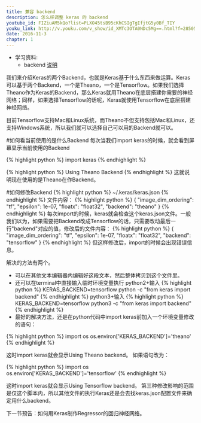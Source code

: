 ```yaml
---
title: 兼容 backend
description: 怎么样调整 keras 的 backend
youtube_id: FIZiuAM5kQo?list=PLXO45tsB95cKhCSIgTgIfjtG5y0Bf_TIY
youku_link: http://v.youku.com/v_show/id_XMTc3OTA0NDc5Mg==.html?f=28505797&o=1
date: 2016-11-3
chapter: 1
---
```

* 学习资料:
  * backend [说明](https://github.com/MorvanZhou/tutorials/blob/master/kerasTUT/3-backend.py)

我们来介绍Keras的两个Backend，也就是Keras基于什么东西来做运算。Keras可以基于两个Backend，一个是Theano，一个是Tensorflow。如果我们选择Theano作为Keras的Backend，那么Keras就用Theano在底层搭建你需要的神经网络；同样，如果选择Tensorflow的话呢，Keras就使用Tensorflow在底层搭建神经网络。

目前Tensorflow支持Mac和Linux系统，而Theano不但支持包括Mac和Linux，还支持Windows系统，所以我们就可以选择自己可以用的Backend就可以。

#如何看当前使用的是什么Backend
每次当我们import keras的时候，就会看到屏幕显示当前使用的Backend

{% highlight python %}
import keras
{% endhighlight %}

{% highlight python %}
Using Theano Backend
{% endhighlight %}
这就说明现在使用的是Theano在作Backend。

#如何修改Backend
{% highlight python %}
~/.keras/keras.json
{% endhighlight %}
文件内容：
{% highlight python %}
{
	"image_dim_ordering": "tf",
	"epsilon": 1e-07,
	"floatx": "float32",
	"backend": "theano"
}
{% endhighlight %}
每次import的时候，keras就会检查这个keras.json文件。一般我们以为，如果需要把Backend改成Tensorflow的话，只需要改动最后一行"backend"对应的值，修改后的文件内容：
{% highlight python %}
{
	"image_dim_ordering": "tf",
	"epsilon": 1e-07,
	"floatx": "float32",
	"backend": "tensorflow"
}
{% endhighlight %}
但这样修改后，import的时候会出现错误信息。

解决的方法有两个。
* 可以在其他文本编辑器内编辑好这段文本，然后整体拷贝到这个文件里。
* 还可以在terminal中直接输入临时环境变量执行
python2+输入
{% highlight python %}
KERAS_BACKEND=tensorflow python -c "from keras import backend"
{% endhighlight %}
python3+输入
{% highlight python %}
KERAS_BACKEND=tensorflow python3 -c "from keras import backend"
{% endhighlight %}
* 最好的解决方法，还是在python代码中import keras前加入一个环境变量修改的语句：

{% highlight python %}
import os
os.environ['KERAS_BACKEND']='theano'
{% endhighlight %}

这时import keras就会显示Using Theano backend。
如果语句改为：

{% highlight python %}
import os
os.environ['KERAS_BACKEND']='tensorflow'
{% endhighlight %}

这时import keras就会显示Using Tensorflow backend。
第三种修改影响的范围是仅这个脚本内，所以其他文件的执行Keras还是会去找keras.json配置文件来确定用什么backend。

下一节预告：如何用Keras制作Regressor的回归神经网络。
